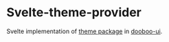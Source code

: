 # Svelte-theme-provider

Svelte implementation of [theme package](https://www.npmjs.com/package/@dooboo-ui/theme) in [dooboo-ui](https://github.com/dooboolab/dooboo-ui).